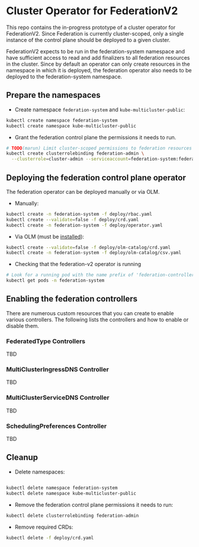 # Cluster Operator for FederationV2

This repo contains the in-progress prototype of a cluster operator for
FederationV2.  Since Federation is currently cluster-scoped, only a
single instance of the control plane should be deployed to a given
cluster.

FederationV2 expects to be run in the federation-system namespace and
have sufficient access to read and add finalizers to all federation
resources in the cluster.  Since by default an operator can only
create resources in the namespace in which it is deployed, the
federation operator also needs to be deployed to the federation-system
namespace.


## Prepare the namespaces

- Create namespace `federation-system` and `kube-multicluster-public`:

```bash
kubectl create namespace federation-system
kubectl create namespace kube-multicluster-public
```

- Grant the federation control plane the permissions it needs to run.

```bash
# TODO(marun) Limit cluster-scoped permissions to federation resources (template/placement/etc)
kubectl create clusterrolebinding federation-admin \
  --clusterrole=cluster-admin --serviceaccount=federation-system:federation-controller-manager
```

## Deploying the federation control plane operator

The federation operator can be deployed manually or via OLM.

 - Manually:

```bash
kubectl create -n federation-system -f deploy/rbac.yaml
kubectl create --validate=false -f deploy/crd.yaml
kubectl create -n federation-system -f deploy/operator.yaml
```

 - Via OLM (must be [installed](https://github.com/operator-framework/operator-lifecycle-manager/blob/master/Documentation/install/install.md)):

```bash
kubectl create --validate=false -f deploy/olm-catalog/crd.yaml
kubectl create -n federation-system -f deploy/olm-catalog/csv.yaml
```

- Checking that the federation-v2 operator is running

```bash
# Look for a running pod with the name prefix of 'federation-controller-manager-'
kubectl get pods -n federation-system
```

## Enabling the federation controllers

There are numerous custom resources that you can create to enable various
controllers. The following lists the controllers and how to enable or disable
them.

### FederatedType Controllers

TBD

### MultiClusterIngressDNS Controller

TBD

### MultiClusterServiceDNS Controller

TBD

### SchedulingPreferences Controller

TBD

## Cleanup

- Delete namespaces:

```bash

kubectl delete namespace federation-system
kubectl delete namespace kube-multicluster-public
```

- Remove the federation control plane permissions it needs to run:

```bash
kubectl delete clusterrolebinding federation-admin
```

- Remove required CRDs:

```bash
kubectl delete -f deploy/crd.yaml
```

